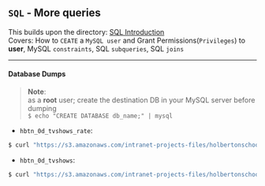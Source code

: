 ## `SQL` - More queries

This builds upon the directory: [SQL Introduction](../0x0D-SQL_introduction)  
Covers: How to `CEATE` a `MySQL user` and Grant Permissions(`Privileges`) to **user**, MySQL `constraints`, SQL `subqueries`, SQL `joins`

---
#### Database Dumps
> **Note**:  
> as a **root** user; create the destination DB in your MySQL server before dumping  
> `$ echo "CREATE DATABASE db_name;" | mysql`

- `hbtn_0d_tvshows_rate`:  
```bash
$ curl "https://s3.amazonaws.com/intranet-projects-files/holbertonschool-higher-level_programming+/274/hbtn_0d_tvshows_rate.sql" -s | msql hbtn_0d_tvshows_rate
```

- `hbtn_0d_tvshows`:  
```bash
$ curl "https://s3.amazonaws.com/intranet-projects-files/holbertonschool-higher-level_programming+/274/hbtn_0d_tvshows.sql" -s | msql hbtn_0d_tvshows
